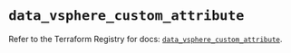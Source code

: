 # `data_vsphere_custom_attribute`

Refer to the Terraform Registry for docs: [`data_vsphere_custom_attribute`](https://registry.terraform.io/providers/hashicorp/vsphere/2.8.2/docs/data-sources/custom_attribute).
